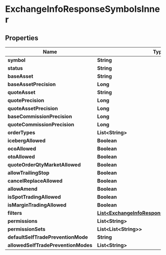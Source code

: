 

# ExchangeInfoResponseSymbolsInner


## Properties

| Name | Type | Description | Notes |
|------------ | ------------- | ------------- | -------------|
|**symbol** | **String** |  |  [optional] |
|**status** | **String** |  |  [optional] |
|**baseAsset** | **String** |  |  [optional] |
|**baseAssetPrecision** | **Long** |  |  [optional] |
|**quoteAsset** | **String** |  |  [optional] |
|**quotePrecision** | **Long** |  |  [optional] |
|**quoteAssetPrecision** | **Long** |  |  [optional] |
|**baseCommissionPrecision** | **Long** |  |  [optional] |
|**quoteCommissionPrecision** | **Long** |  |  [optional] |
|**orderTypes** | **List&lt;String&gt;** |  |  [optional] |
|**icebergAllowed** | **Boolean** |  |  [optional] |
|**ocoAllowed** | **Boolean** |  |  [optional] |
|**otoAllowed** | **Boolean** |  |  [optional] |
|**quoteOrderQtyMarketAllowed** | **Boolean** |  |  [optional] |
|**allowTrailingStop** | **Boolean** |  |  [optional] |
|**cancelReplaceAllowed** | **Boolean** |  |  [optional] |
|**allowAmend** | **Boolean** |  |  [optional] |
|**isSpotTradingAllowed** | **Boolean** |  |  [optional] |
|**isMarginTradingAllowed** | **Boolean** |  |  [optional] |
|**filters** | [**List&lt;ExchangeInfoResponseExchangeFiltersInner&gt;**](ExchangeInfoResponseExchangeFiltersInner.md) |  |  [optional] |
|**permissions** | **List&lt;String&gt;** |  |  [optional] |
|**permissionSets** | **List&lt;List&lt;String&gt;&gt;** |  |  [optional] |
|**defaultSelfTradePreventionMode** | **String** |  |  [optional] |
|**allowedSelfTradePreventionModes** | **List&lt;String&gt;** |  |  [optional] |



